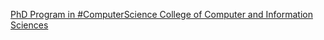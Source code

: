 [PhD Program in #ComputerScience   College of Computer and Information Sciences](https://qi.tc/qi/114557)